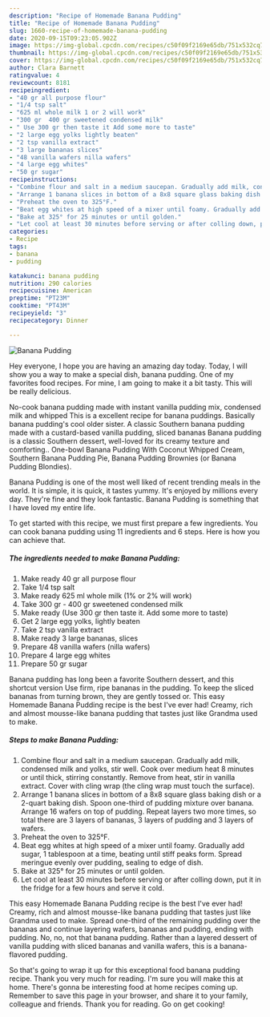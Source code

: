 ```yaml
---
description: "Recipe of Homemade Banana Pudding"
title: "Recipe of Homemade Banana Pudding"
slug: 1660-recipe-of-homemade-banana-pudding
date: 2020-09-15T09:23:05.902Z
image: https://img-global.cpcdn.com/recipes/c50f09f2169e65db/751x532cq70/banana-pudding-recipe-main-photo.jpg
thumbnail: https://img-global.cpcdn.com/recipes/c50f09f2169e65db/751x532cq70/banana-pudding-recipe-main-photo.jpg
cover: https://img-global.cpcdn.com/recipes/c50f09f2169e65db/751x532cq70/banana-pudding-recipe-main-photo.jpg
author: Clara Barnett
ratingvalue: 4
reviewcount: 8181
recipeingredient:
- "40 gr all purpose flour"
- "1/4 tsp salt"
- "625 ml whole milk 1 or 2 will work"
- "300 gr  400 gr sweetened condensed milk"
- " Use 300 gr then taste it Add some more to taste"
- "2 large egg yolks lightly beaten"
- "2 tsp vanilla extract"
- "3 large bananas slices"
- "48 vanilla wafers nilla wafers"
- "4 large egg whites"
- "50 gr sugar"
recipeinstructions:
- "Combine flour and salt in a medium saucepan. Gradually add milk, condensed milk and yolks, stir well. Cook over medium heat 8 minutes or until thick, stirring constantly. Remove from heat, stir in vanilla extract. Cover with cling wrap (the cling wrap must touch the surface)."
- "Arrange 1 banana slices in bottom of a 8x8 square glass baking dish or a 2-quart baking dish. Spoon one-third of pudding mixture over banana. Arrange 16 wafers on top of pudding. Repeat layers two more times, so total there are 3 layers of bananas, 3 layers of pudding and 3 layers of wafers."
- "Preheat the oven to 325°F."
- "Beat egg whites at high speed of a mixer until foamy. Gradually add sugar, 1 tablespoon at a time, beating until stiff peaks form. Spread meringue evenly over pudding, sealing to edge of dish."
- "Bake at 325° for 25 minutes or until golden."
- "Let cool at least 30 minutes before serving or after colling down, put it in the fridge for a few hours and serve it cold."
categories:
- Recipe
tags:
- banana
- pudding

katakunci: banana pudding 
nutrition: 290 calories
recipecuisine: American
preptime: "PT23M"
cooktime: "PT43M"
recipeyield: "3"
recipecategory: Dinner

---
```



![Banana Pudding](https://img-global.cpcdn.com/recipes/c50f09f2169e65db/751x532cq70/banana-pudding-recipe-main-photo.jpg)

Hey everyone, I hope you are having an amazing day today. Today, I will show you a way to make a special dish, banana pudding. One of my favorites food recipes. For mine, I am going to make it a bit tasty. This will be really delicious.

No-cook banana pudding made with instant vanilla pudding mix, condensed milk and whipped This is a excellent recipe for banana puddings. Basically banana pudding&#39;s cool older sister. A classic Southern banana pudding made with a custard-based vanilla pudding, sliced bananas Banana pudding is a classic Southern dessert, well-loved for its creamy texture and comforting.. One-bowl Banana Pudding With Coconut Whipped Cream, Southern Banana Pudding Pie, Banana Pudding Brownies (or Banana Pudding Blondies).

Banana Pudding is one of the most well liked of recent trending meals in the world. It is simple, it is quick, it tastes yummy. It's enjoyed by millions every day. They're fine and they look fantastic. Banana Pudding is something that I have loved my entire life.


To get started with this recipe, we must first prepare a few ingredients. You can cook banana pudding using 11 ingredients and 6 steps. Here is how you can achieve that.

<!--inarticleads1-->

##### The ingredients needed to make Banana Pudding:

1. Make ready 40 gr all purpose flour
1. Take 1/4 tsp salt
1. Make ready 625 ml whole milk (1% or 2% will work)
1. Take 300 gr - 400 gr sweetened condensed milk
1. Make ready  (Use 300 gr then taste it. Add some more to taste)
1. Get 2 large egg yolks, lightly beaten
1. Take 2 tsp vanilla extract
1. Make ready 3 large bananas, slices
1. Prepare 48 vanilla wafers (nilla wafers)
1. Prepare 4 large egg whites
1. Prepare 50 gr sugar


Banana pudding has long been a favorite Southern dessert, and this shortcut version Use firm, ripe bananas in the pudding. To keep the sliced bananas from turning brown, they are gently tossed or. This easy Homemade Banana Pudding recipe is the best I&#39;ve ever had! Creamy, rich and almost mousse-like banana pudding that tastes just like Grandma used to make. 

<!--inarticleads2-->

##### Steps to make Banana Pudding:

1. Combine flour and salt in a medium saucepan. Gradually add milk, condensed milk and yolks, stir well. Cook over medium heat 8 minutes or until thick, stirring constantly. Remove from heat, stir in vanilla extract. Cover with cling wrap (the cling wrap must touch the surface).
1. Arrange 1 banana slices in bottom of a 8x8 square glass baking dish or a 2-quart baking dish. Spoon one-third of pudding mixture over banana. Arrange 16 wafers on top of pudding. Repeat layers two more times, so total there are 3 layers of bananas, 3 layers of pudding and 3 layers of wafers.
1. Preheat the oven to 325°F.
1. Beat egg whites at high speed of a mixer until foamy. Gradually add sugar, 1 tablespoon at a time, beating until stiff peaks form. Spread meringue evenly over pudding, sealing to edge of dish.
1. Bake at 325° for 25 minutes or until golden.
1. Let cool at least 30 minutes before serving or after colling down, put it in the fridge for a few hours and serve it cold.


This easy Homemade Banana Pudding recipe is the best I&#39;ve ever had! Creamy, rich and almost mousse-like banana pudding that tastes just like Grandma used to make. Spread one-third of the remaining pudding over the bananas and continue layering wafers, bananas and pudding, ending with pudding. No, no, not that banana pudding. Rather than a layered dessert of vanilla pudding with sliced bananas and vanilla wafers, this is a banana-flavored pudding. 

So that's going to wrap it up for this exceptional food banana pudding recipe. Thank you very much for reading. I'm sure you will make this at home. There's gonna be interesting food at home recipes coming up. Remember to save this page in your browser, and share it to your family, colleague and friends. Thank you for reading. Go on get cooking!
